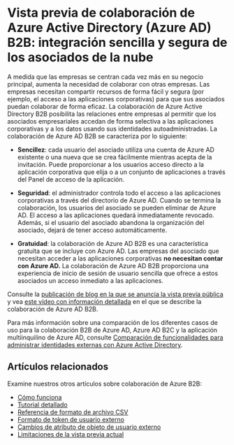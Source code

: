 <properties
   pageTitle="Vista previa de colaboración de Azure Active Directory B2B: integración sencilla y segura de los asociados de la nube | Microsoft Azure"
   description="La colaboración con Azure Active Directory B2B posibilita las relaciones entre empresas al permitir que los asociados empresariales accedan de forma selectiva a las aplicaciones corporativas."
   services="active-directory"
   authors="viv-liu"
   manager="cliffdi"
   editor=""
   tags=""/>

<tags
   ms.service="active-directory"
   ms.devlang="NA"
   ms.topic="article"
   ms.tgt_pltfrm="NA"
   ms.workload="identity"
   ms.date="01/22/2016"
   ms.author="viviali"/>

# Vista previa de colaboración de Azure Active Directory (Azure AD) B2B: integración sencilla y segura de los asociados de la nube

A medida que las empresas se centran cada vez más en su negocio principal, aumenta la necesidad de colaborar con otras empresas. Las empresas necesitan compartir recursos de forma fácil y segura (por ejemplo, el acceso a las aplicaciones corporativas) para que sus asociados puedan colaborar de forma eficaz. La colaboración de Azure Active Directory B2B posibilita las relaciones entre empresas al permitir que los asociados empresariales accedan de forma selectiva a las aplicaciones corporativas y a los datos usando sus identidades autoadministradas. La colaboración de Azure AD B2B se caracteriza por lo siguiente:

- **Sencillez**: cada usuario del asociado utiliza una cuenta de Azure AD existente o una nueva que se crea fácilmente mientras acepta de la invitación. Puede proporcionar a los usuarios acceso directo a la aplicación corporativa que elija o a un conjunto de aplicaciones a través del Panel de acceso de la aplicación.

- **Seguridad**: el administrador controla todo el acceso a las aplicaciones corporativas a través del directorio de Azure AD. Cuando se termina la colaboración, los usuarios del asociado se pueden eliminar de Azure AD. El acceso a las aplicaciones quedará inmediatamente revocado. Además, si el usuario del asociado abandona la organización del asociado, dejará de tener acceso automáticamente.

- **Gratuidad**: la colaboración de Azure AD B2B es una característica gratuita que se incluye con Azure AD. Las empresas del asociado que necesitan acceder a las aplicaciones corporativas **no necesitan contar con Azure AD.** La colaboración de Azure AD B2B proporciona una experiencia de inicio de sesión de usuario sencilla que ofrece a estos asociados un acceso inmediato a las aplicaciones.

Consulte la [publicación de blog en la que se anuncia la vista previa pública](http://blogs.technet.com/b/ad/archive/2015/09/15/learn-all-about-the-azure-ad-b2b-collaboration-preview.aspx) y vea [este vídeo con información detallada](https://channel9.msdn.com/Series/Azure-Active-Directory-Videos-Demos/Azure-Active-Directory-B2B-collaboration-demo) en el que se describe la colaboración de Azure AD B2B.

Para más información sobre una comparación de los diferentes casos de uso para la colaboración B2B de Azure AD, Azure AD B2C y la aplicación multiinquilino de Azure AD, consulte [Comparación de funcionalidades para administrar identidades externas con Azure Active Directory](active-directory-b2b-compare-external-identities.md).

## Artículos relacionados
Examine nuestros otros artículos sobre colaboración de Azure B2B:

- [Cómo funciona](active-directory-b2b-how-it-works.md)
- [Tutorial detallado](active-directory-b2b-detailed-walkthrough.md)
- [Referencia de formato de archivo CSV](active-directory-b2b-references-csv-file-format.md)
- [Formato de token de usuario externo](active-directory-b2b-references-external-user-token-format.md)
- [Cambios de atributo de objeto de usuario externo](active-directory-b2b-references-external-user-object-attribute-changes.md)
- [Limitaciones de la vista previa actual](active-directory-b2b-current-preview-limitations.md)

<!---HONumber=AcomDC_0128_2016-->